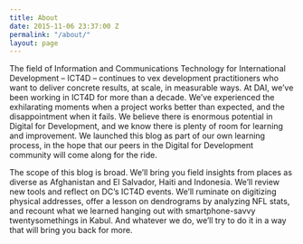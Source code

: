 ```yaml
---
title: About
date: 2015-11-06 23:37:00 Z
permalink: "/about/"
layout: page
---
```


The field of Information and Communications Technology for International Development – ICT4D – continues to vex development practitioners who want to deliver concrete results, at scale, in measurable ways. At DAI, we’ve been working in ICT4D for more than a decade. We’ve experienced the exhilarating moments when a project works better than expected, and the disappointment when it fails. We believe there is enormous potential in Digital for Development, and we know there is plenty of room for learning and improvement. We launched this blog as part of our own learning process, in the hope that our peers in the Digital for Development community will come along for the ride.

The scope of this blog is broad. We’ll bring you field insights from places as diverse as Afghanistan and El Salvador, Haiti and Indonesia. We’ll review new tools and reflect on DC’s ICT4D events. We’ll ruminate on digitizing physical addresses, offer a lesson on dendrograms by analyzing NFL stats, and recount what we learned hanging out with smartphone-savvy twentysomethings in Kabul. And whatever we do, we’ll try to do it in a way that will bring you back for more.